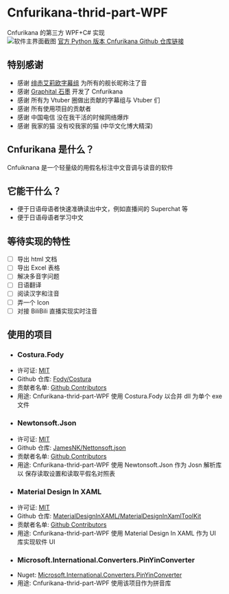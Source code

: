 # Cnfurikana-thrid-part-WPF
Cnfurikana 的第三方 WPF+C# 实现  
![软件主界面截图](https://i.loli.net/2020/11/22/Ko4E7GqIdy8RBS3.png)
[官方 Python 版本 Cnfurikana Github 仓库链接](https://github.com/Gleiphir/cnfurikana)

## 特别感谢
- 感谢 [绯赤艾莉欧字幕组](https://space.bilibili.com/473387573) 为所有的舰长昵称注了音
- 感谢 [Graphital 石墨](https://space.bilibili.com/206898701) 开发了 Cnfurikana
- 感谢 所有为 Vtuber 圈做出贡献的字幕组与 Vtuber 们
- 感谢 所有使用项目的贡献者
- 感谢 中国电信 没在我干活的时候网络爆炸
- 感谢 我家的猫 没有咬我家的猫 (中华文化博大精深)

## Cnfurikana 是什么？
Cnfuiknana 是一个轻量级的用假名标注中文音调与读音的软件

## 它能干什么？
- 便于日语母语者快速准确读出中文，例如直播间的 Superchat 等
- 便于日语母语者学习中文

## 等待实现的特性
- [ ] 导出 html 文档
- [ ] 导出 Excel 表格
- [ ] 解决多音字问题
- [ ] 日语翻译
- [ ] 阅读汉字和注音
- [ ] 弄一个 Icon
- [ ] 对接 BiliBili 直播实现实时注音

## 使用的项目
- ### Costura.Fody
 - 许可证: [MIT](https://licenses.nuget.org/MIT "MIT")
 - Github 仓库: [Fody/Costura](https://github.com/Fody/Costura/)
 - 贡献者名单: [Github Contributors](https://github.com/Fody/Costura/graphs/contributors)
 - 用途: Cnfurikana-thrid-part-WPF 使用 Costura.Fody 以合并 dll 为单个 exe 文件
- ### Newtonsoft.Json
 - 许可证: [MIT](https://licenses.nuget.org/MIT "MIT")
 - Github 仓库: [JamesNK/Nettonsoft.json](https://github.com/JamesNK/Newtonsoft.Json) 
 - 贡献者名单: [Github Contributors](https://github.com/JamesNK/Newtonsoft.Json/graphs/contributors)
 - 用途: Cnfurikana-thrid-part-WPF 使用 Newtonsoft.Json 作为 Josn 解析库以
 保存读取设置和读取平假名对照表
- ### Material Design In XAML
 - 许可证: [MIT](https://licenses.nuget.org/MIT "MIT")
 - Github 仓库: [MaterialDesignInXAML/MaterialDesignInXamlToolKit](https://github.com/MaterialDesignInXAML/MaterialDesignInXamlToolkit)
 - 贡献者名单: [Github Contributors](https://github.com/MaterialDesignInXAML/MaterialDesignInXamlToolkit/graphs/contributors)
 - 用途: Cnfurikana-thrid-part-WPF 使用 Material Design In XAML 作为 UI 库实现软件 UI
- ### Microsoft.International.Converters.PinYinConverter
 - Nuget: [Microsoft.International.Converters.PinYinConverter](https://www.nuget.org/packages/Microsoft.International.Converters.PinYinConverter/) 
 - 用途: Cnfurikana-thrid-part-WPF 使用该项目作为拼音库